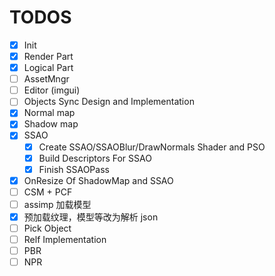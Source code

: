 # TODOS

- [x] Init
- [x] Render Part
- [x] Logical Part
- [ ] AssetMngr
- [ ] Editor (imgui)
- [ ] Objects Sync Design and Implementation
- [x] Normal map
- [x] Shadow map
- [x] SSAO
  - [x] Create SSAO/SSAOBlur/DrawNormals Shader and PSO
  - [x] Build Descriptors For SSAO
  - [x] Finish SSAOPass
- [x] OnResize Of ShadowMap and SSAO
- [ ] CSM + PCF
- [ ] assimp 加载模型
- [x] 预加载纹理，模型等改为解析 json
- [ ] Pick Object
- [ ] Relf Implementation
- [ ] PBR
- [ ] NPR
